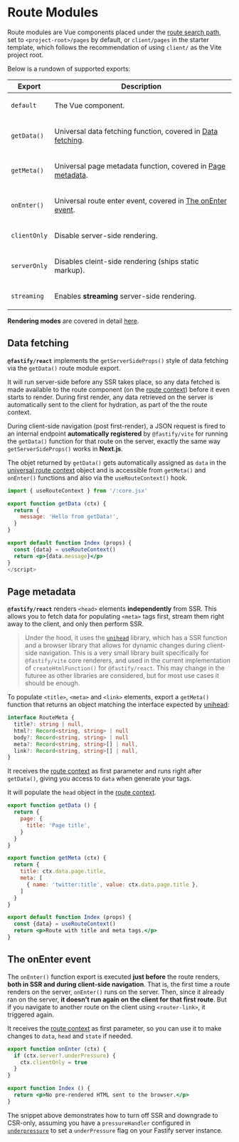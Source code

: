 <!--@include: ../guide/parts/links.md-->

# Route Modules

Route modules are Vue components placed under the [route search path](/react/router-setup#routes-location), set to `<project-root>/pages` by default, or `client/pages` in the starter template, which follows the recommendation of using `client/` as the Vite project root.

Below is a rundown of supported exports:

<table>
<thead>
<tr>
<th>Export</th>
<th>Description</th>
</tr>
</thead>
<tbody>
<tr>
<td>

`default`

</td>
<td>

The Vue component.

</td>
</tr>
<tr>
<td>

`getData()`

</td>
<td>

Universal data fetching function, covered in [Data fetching](/react/route-modules#data-fetching).

</td>
</tr>
<tr>
<td>

`getMeta()`

</td>
<td>

Universal page metadata function, covered in [Page metadata](/react/route-modules#page-metadata).

</td>
</tr>
<tr>
<td>

`onEnter()`

</td>
<td>

Universal route enter event, covered in [The onEnter event](/react/route-modules#the-onenter-event).

</td>
</tr>
<tr>
<td>

`clientOnly`

</td>
<td>

Disable server-side rendering.

</td>
</tr>
<tr>
<td>

`serverOnly`

</td>
<td>

Disables cleint-side rendering (ships static markup).

</td>
</tr>
<tr>
<td>

`streaming`

</td>
<td>

Enables **streaming** server-side rendering.

</td>
</tr>
</tbody>
</table>

**Rendering modes** are covered in detail [here](/react/rendering-modes).

## Data fetching

**`@fastify/react`** implements the `getServerSideProps()` style of data fetching via the `getData()` route module export.

It will run server-side before any SSR takes place, so any data fetched is made available to the route component (on the [route context](/react/route-context)) before it even starts to render. During first render, any data retrieved on the server is automatically sent to the client for hydration, as part of the the route context.

During client-side navigation (post first-render), a JSON request is fired to an internal endpoint **automatically registered** by `@fastify/vite` for running the `getData()` function for that route on the server, exactly the same way `getServerSideProps()` works in **Next.js**.

The objet returned by `getData()` gets automatically assigned as `data` in the [universal route context](/react/route-context) object and is accessible from `getMeta()` and `onEnter()` functions and also via the `useRouteContext()` hook.

```jsx
import { useRouteContext } from '/:core.jsx'

export function getData (ctx) {
  return {
    message: 'Hello from getData!',
  }
}

export default function Index (props) {
  const {data} = useRouteContext()
  return <p>{data.message}</p>
}
</script>
```

## Page metadata

**`@fastify/react`** renders `<head>` elements **independently** from SSR. This allows you to fetch data for populating `<meta>` tags first, stream them right away to the client, and only then perform SSR.

> Under the hood, it uses the [`unihead`](https://github.com/galvez/unihead) library, which has a SSR function and a browser library that allows for dynamic changes during client-side navigation. This is a very small library built specifically for `@fastify/vite` core renderers, and used in the current implementation of `createHtmlFunction()` for `@fastify/react`. This may change in the futuree as other libraries are considered, but for most use cases it should be enough.

To populate `<title>`, `<meta>` and `<link>` elements, export a `getMeta()` function that returns an object matching the interface expected by [unihead](https://github.com/galvez/unihead):

```ts
interface RouteMeta {
  title?: string | null,
  html?: Record<string, string> | null
  body?: Record<string, string> | null
  meta?: Record<string, string>[] | null,
  link?: Record<string, string>[] | null,
}
```

It receives the [route context](/react/route-context) as first parameter and runs right after `getData()`, giving you access to `data` when generate your tags.

It will populate the `head` object in the [route context](/react/route-context).

```jsx
export function getData () {
  return {
    page: {
      title: 'Page title',
    }
  }
}

export function getMeta (ctx) {
  return {
    title: ctx.data.page.title,
    meta: [
      { name: 'twitter:title', value: ctx.data.page.title },
    ]
  }
}

export default function Index (props) {
  const {data} = useRouteContext()
  return <p>Route with title and meta tags.</p>
}
```

## The onEnter event

The `onEnter()` function export is executed **just before** the route renders, **both in SSR and during client-side navigation**. That is, the first time a route renders on the server, `onEnter()` runs on the server. Then, since it already ran on the server, **it doesn't run again on the client for that first route**. But if you navigate to another route on the client using `<router-link>`, it triggered again.

It receives the [route context](/react/route-context) as first parameter, so you can use it to make changes to `data`, `head` and `state` if needed.

```jsx
export function onEnter (ctx) {
  if (ctx.server?.underPressure) {
    ctx.clientOnly = true
  }
}

export function Index () {
  return <p>No pre-rendered HTML sent to the browser.</p>
}
```

The snippet above demonstrates how to turn off SSR and downgrade to CSR-only, assuming you have a `pressureHandler` configured in [`underpressure`](https://github.com/fastify/under-pressure) to set a `underPressure` flag on your Fastify server instance.
